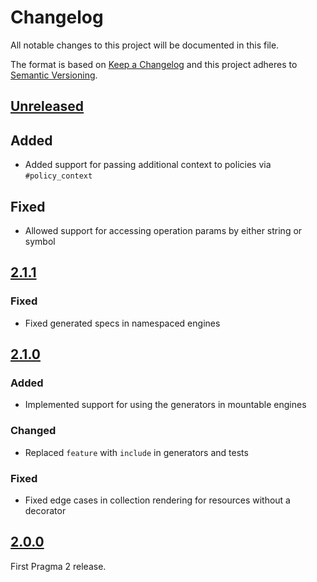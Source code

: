 # Changelog

All notable changes to this project will be documented in this file.

The format is based on [Keep a Changelog](http://keepachangelog.com/en/1.0.0/)
and this project adheres to [Semantic Versioning](http://semver.org/spec/v2.0.0.html).

## [Unreleased]

## Added

- Added support for passing additional context to policies via `#policy_context`

## Fixed

- Allowed support for accessing operation params by either string or symbol

## [2.1.1]

### Fixed

- Fixed generated specs in namespaced engines

## [2.1.0]

### Added

- Implemented support for using the generators in mountable engines

### Changed

- Replaced `feature` with `include` in generators and tests

### Fixed

- Fixed edge cases in collection rendering for resources without a decorator

## [2.0.0]

First Pragma 2 release.

[Unreleased]: https://github.com/pragmarb/pragma-rails/compare/v2.1.1...HEAD
[2.1.1]: https://github.com/pragmarb/pragma-rails/compare/v2.1.0...v2.1.1
[2.1.0]: https://github.com/pragmarb/pragma-rails/compare/v2.0.0...v2.1.0
[2.0.0]: https://github.com/pragmarb/pragma-rails/compare/v1.2.4...v2.0.0
